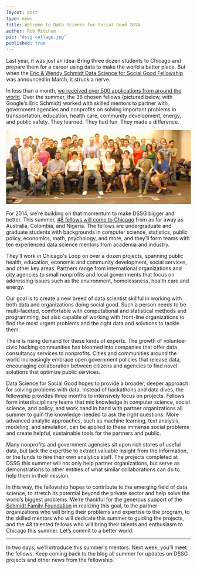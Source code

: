 ```yaml
---
layout: post
type: news
title: Welcome to Data Science for Social Good 2014
author: Rob Mitchum
pic: "dssg-collage.jpg"
published: true
---
```


Last year, it was just an idea: Bring three dozen students to Chicago and prepare them for a career using data to make the world a better place. But when the [Eric & Wendy Schmidt Data Science for Social Good Fellowship](http://dssg.uchicago.edu) was announced in March, it struck a nerve. 

In less than a month, [we received over 500 applications from around the world](http://dssg.uchicago.edu/2013/05/21/the-fellowship-and-the-fellows.html). Over the summer, the 36 chosen fellows (pictured below, with Google's Eric Schmidt) worked with skilled mentors to partner with government agencies and nonprofits on solving important problems in transportation, education, health care, community development, energy, and public safety. They learned. They had fun. They made a difference.

<img src="/img/posts/group-shot-2013.jpg">

For 2014, we’re building on that momentum to make DSSG bigger and better. This summer, [48 fellows will come to Chicago](http://dssg.uchicago.edu/people/) from as far away as Australia, Colombia, and Nigeria. The fellows are undergraduate and graduate students with backgrounds in computer science, statistics, public policy, economics, math, psychology, and more, and they’ll form teams with ten experienced data science mentors from academia and industry.

They’ll work in Chicago's Loop on over a dozen projects, spanning public health, education, economic and community development, social services, and other key areas. Partners range from international organizations and city agencies to small nonprofits and local governments that focus on addressing issues such as the environment, homelessness, health care and energy.

Our goal is to create a new breed of data scientist skillful in working with both data and organizations doing social good. Such a person needs to be multi-faceted, comfortable with computational and statistical methods and programming, but also capable of working with front-line organizations to find the most urgent problems and the right data and solutions to tackle them. 

There is rising demand for these kinds of experts. The growth of volunteer civic hacking communities has bloomed into companies that offer data consultancy services to nonprofits. Cities and communities around the world increasingly embrace open government policies that release data, encouraging collaboration between citizens and agencies to find novel solutions that optimize public services. 

Data Science for Social Good hopes to provide a broader, deeper approach for solving problems with data. Instead of hackathons and data dives, the fellowship provides three months to intensively focus on projects. Fellows form interdisciplinary teams that mix knowledge in computer science, social science, and policy, and work hand in hand with partner organizations all summer to gain the knowledge needed to ask the right questions. More advanced analytic approaches, such as machine learning, text analysis, modeling, and simulation, can be applied to these immense social problems and create helpful, sustainable tools for the partners and public.

Many nonprofits and government agencies sit upon rich stores of useful data, but lack the expertise to extract valuable insight from the information, or the funds to hire their own analytics staff. The projects completed at DSSG this summer will not only help partner organizations, but serve as demonstrations to other entities of what similar collaborations can do to help them in their mission. 

In this way, the fellowship hopes to contribute to the emerging field of data science, to stretch its potential beyond the private sector and help solve the world’s biggest problems. We’re thankful for the generous support of the [Schmidt Family Foundation](http://www.11thhourproject.org/) in realizing this goal, to the partner organizations who will bring their problems and expertise to the program, to the skilled mentors who will dedicate this summer to guiding the projects, and the 48 talented fellows who will bring their talents and enthusiasm to Chicago this summer. Let’s commit to a better world.

-----

In two days, we’ll introduce this summer's mentors. Next week, you’ll meet the fellows. Keep coming back to the blog all summer for updates on DSSG projects and other news from the fellowship.
